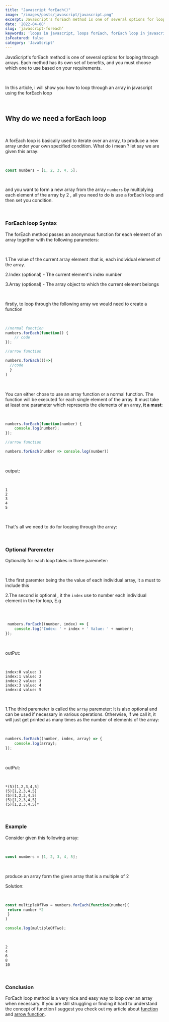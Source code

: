 ```yaml
---
title: "Javascript forEach()"
image: "/images/posts/javascript/javascript.png"
excerpt: JavaScript's forEach method is one of several options for looping through arrays. Each method has its own set of benefits, and you must choose which one to use based on your requirements
date: '2022-04-08'
slug: ‘javascript-foreach’
keywords: 'loops in javascript, loops forEach, forEach loop in javascript, forEach loop '
isFeatured: false
category: 'JavaScript'
---
```


JavaScript's forEach method is one of several options for looping through arrays. Each method has its own set of benefits, and you must choose which one to use based on your requirements.

&nbsp;

In this article, i will show you how to loop through an array in javascript using the forEach loop

&nbsp;

## Why do we need a forEach loop

&nbsp;

A forEach loop is basically used to iterate over an array, to produce a new array under your own specified condition. What do i mean ?  let say we are given this array:

&nbsp;

```jsx
const numbers = [1, 2, 3, 4, 5];
```

&nbsp;

and you want to form a new array from the array `numbers`  by multiplying each element of the  array by 2 , all you need to do is use a forEach loop and then set you condition.

&nbsp;

### ForEach loop Syntax

The forEach method passes an anonymous function for each element of an array together with the following parameters:

&nbsp;

1.The value of the current array element :that is, each individual element of the array.

2.Index (optional) - The current element's index number

3.Array (optional) - The array object to which the current element belongs

&nbsp;

firstly, to loop through the following array we would need to create a function 

&nbsp;

```jsx
//normal function
numbers.forEach(function() {
    // code
});

//arrow function

numbers.forEach(()=>{
  //code
  }
)
```

&nbsp;

You can either chose to use an array function or a normal function. The function will be executed for each single element of the array. It must take at least one parameter which represents the elements of an array, **it a must**:

&nbsp;

```jsx
numbers.forEach(function(number) {
    console.log(number);
});

//arrow function

numbers.forEach(number => console.log(number))
```

&nbsp;

output:

&nbsp;

```
1
2
3
4
5
```

&nbsp;

That's all we need to do for looping through the array:

&nbsp;

### Optional Paremeter

Optionally for each loop takes in three paremeter:

&nbsp;

1.the first paremter being the the value of each individual array, it a must to include this 

2.The second is optional , it the `index` use to number each individual element in the for loop, E.g

&nbsp;

```jsx

 numbers.forEach((number, index) => {
    console.log('Index: ' + index + ' Value: ' + number);
});
```

&nbsp;

 outPut:

&nbsp;

```
index:0 value: 1
index:1 value: 2
index:2 value: 3
index:3 value: 4
index:4 value: 5
```

&nbsp;

1.The third paremeter is called the `array`  paremeter: It is also optional and can be used if necessary in various operations. Otherwise, if we call it, it will just get printed as many times as the number of elements of the array:

&nbsp;

```jsx
numbers.forEach((number, index, array) => {
    console.log(array);
});
```

&nbsp;

outPut:

&nbsp;

```
*(5)[1,2,3,4,5]
(5)[1,2,3,4,5]
(5)[1,2,3,4,5]
(5)[1,2,3,4,5]
(5)[1,2,3,4,5]*
```

&nbsp;

### Example

Consider given this following array:

&nbsp;

```jsx
const numbers = [1, 2, 3, 4, 5];
```

&nbsp;

produce an array form the given array that is a multiple of 2

Solution: 

&nbsp;

```jsx
const multipleOfTwo = numbers.forEach(function(number){
 return number *2 
 }
)

console.log(multipleOfTwo);
```

&nbsp;

```
2
4
6
8
10
```

&nbsp;

### Conclusion

ForEach loop method is a very nice and easy way to loop over an array when necessary. If you are still struggling or finding it hard to understand the concept of function I suggest you check out my article about [function](https://www.kingscod/blog/javascript-function-and-function-expression) and [arrow function](http://www.kingscod/blog/javascript-arrow-function).